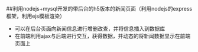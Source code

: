 ##利用nodejs+mysql开发的带后台的h5版本的新闻页面（利用nodejs的express框架，利用ejs模板渲染）
* 可以在后台页面向新闻信息进行增删改查，并将信息插入到数据库
* 在前端利用ajax与后端进行交互，获得数据，并动态的将新闻数据显示在前端页面上

